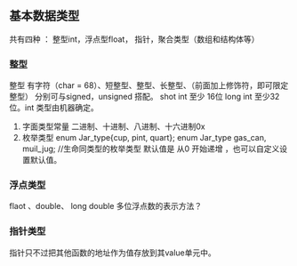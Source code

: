 ## 基本数据类型 ##
共有四种 ： 整型int，浮点型float， 指针，聚合类型（数组和结构体等）
### 整型 ###
整型 有字符（char = 68）、短整型、整型、长整型、（前面加上修饰符，即可限定整型） 分别可与signed，unsigned 搭配。
shot int 至少 16位 long int 至少32位。int 类型由机器确定。
1. 字面类型常量
二进制、十进制、八进制、十六进制0x
2. 枚举类型
enum Jar_type{cup, pint, quart};
enum Jar_type gas_can, muil_jug; //生命同类型的枚举类型
默认值是 从0 开始递增 ，也可以自定义设置默认值。

### 浮点类型 ###
flaot 、double、 long double
多位浮点数的表示方法？

### 指针类型 ###

指针只不过把其他函数的地址作为值存放到其value单元中。


